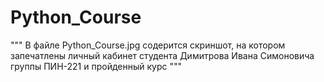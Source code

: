 # Python_Course
""" В файле Python_Course.jpg содерится скриншот, на котором запечатлены личный кабинет студента Димитрова Ивана Симоновича группы ПИН-221 и пройденный курс """
